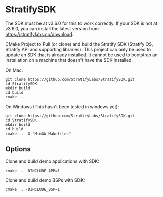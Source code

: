 # StratifySDK

The SDK must be at v3.6.0 for this to work correctly. If your
SDK is not at v3.6.0, you can install the latest version
from https://stratifylabs.co/download.

CMake Project to Pull (or clone) and build the Stratify SDK (Stratify OS, Stratify API and supporting libraries). This project can only be used
to update an SDK that is already installed. It cannot be used
to bootstrap an installation on a machine that doesn't have the SDK installed.

On Mac:

```
git clone https://github.com/StratifyLabs/StratifySDK.git
cd StratifySDK
mkdir build
cd build
cmake ..
```

On Windows (This hasn't been tested in windows yet):

```
git clone https://github.com/StratifyLabs/StratifySDK.git
cd StratifySDK
mkdir build
cd build
cmake .. -G "MinGW Makefiles"
```

## Options

Clone and build demo applications with SDK:

```
cmake .. -DINCLUDE_APP=1
```

Clone and build demo BSPs with SDK:

```
cmake .. -DINCLUDE_BSP=1
```
